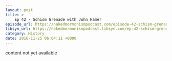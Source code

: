 ```yaml
---
layout: post
title: >
    Ep 42 - Schism Grenade with John Hamer
episode_url: https://nakedmormonismpodcast.com/episode-42-schism-grenade-john-hamer/
libsyn_url: https://nakedmormonismpodcast.libsyn.com/ep-42-schism-grenade-with-john-hamer
category: History
date: 2016-11-25 06:04:11 +0000
---
```


content not yet available
